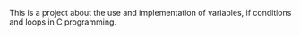 This is a project about the use and implementation of variables, if conditions and loops in C programming.
